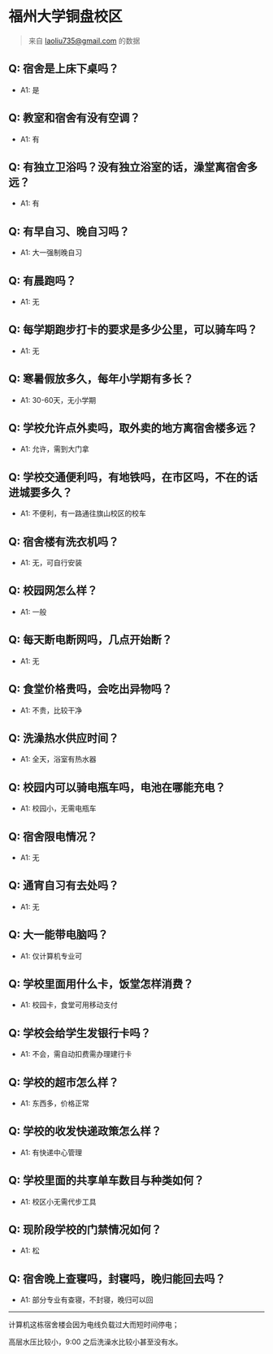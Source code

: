 # 福州大学铜盘校区

> 来自 laoliu735@gmail.com 的数据

## Q: 宿舍是上床下桌吗？

- A1: 是

## Q: 教室和宿舍有没有空调？

- A1: 有

## Q: 有独立卫浴吗？没有独立浴室的话，澡堂离宿舍多远？

- A1: 有

## Q: 有早自习、晚自习吗？

- A1: 大一强制晚自习

## Q: 有晨跑吗？

- A1: 无

## Q: 每学期跑步打卡的要求是多少公里，可以骑车吗？

- A1: 无

## Q: 寒暑假放多久，每年小学期有多长？

- A1: 30-60天，无小学期

## Q: 学校允许点外卖吗，取外卖的地方离宿舍楼多远？

- A1: 允许，需到大门拿

## Q: 学校交通便利吗，有地铁吗，在市区吗，不在的话进城要多久？

- A1: 不便利，有一路通往旗山校区的校车

## Q: 宿舍楼有洗衣机吗？

- A1: 无，可自行安装

## Q: 校园网怎么样？

- A1: 一般

## Q: 每天断电断网吗，几点开始断？

- A1: 无

## Q: 食堂价格贵吗，会吃出异物吗？

- A1: 不贵，比较干净

## Q: 洗澡热水供应时间？

- A1: 全天，浴室有热水器

## Q: 校园内可以骑电瓶车吗，电池在哪能充电？

- A1: 校园小，无需电瓶车

## Q: 宿舍限电情况？

- A1: 无

## Q: 通宵自习有去处吗？

- A1: 无

## Q: 大一能带电脑吗？

- A1: 仅计算机专业可

## Q: 学校里面用什么卡，饭堂怎样消费？

- A1: 校园卡，食堂可用移动支付

## Q: 学校会给学生发银行卡吗？

- A1: 不会，需自动扣费需办理建行卡

## Q: 学校的超市怎么样？

- A1: 东西多，价格正常

## Q: 学校的收发快递政策怎么样？

- A1: 有快递中心管理

## Q: 学校里面的共享单车数目与种类如何？

- A1: 校区小无需代步工具

## Q: 现阶段学校的门禁情况如何？

- A1: 松

## Q: 宿舍晚上查寝吗，封寝吗，晚归能回去吗？

- A1: 部分专业有查寝，不封寝，晚归可以回

***

计算机这栋宿舍楼会因为电线负载过大而短时间停电；

高层水压比较小，9:00 之后洗澡水比较小甚至没有水。
